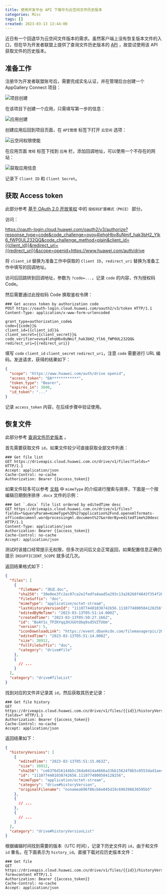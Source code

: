 ```yaml
---
title: 使用开发平台 API 下载华为云空间文件历史版本
categories: Misc
tags: []
created: 2023-03-13 13:44:00
---
```


近日有一个回退华为云空间文件版本的需求。虽然客户端上没有恢复版本文件的入口，但在华为开发者联盟上提供了查询文件历史版本的 [API](https://developer.huawei.com/consumer/cn/doc/development/HMSCore-Guides/server-quaring-history-version-0000001064501116) ，故尝试使用该 API 获取文件的历史版本。

## 准备工作

注册华为开发者联盟账号后，需要完成实名认证，并在管理后台创建一个 AppGallery Connect 项目：

![项目创建](https://s2.loli.net/2023/03/13/qQvK7R4ftu9jCXU.png)

在该项目下创建一个应用，只需填写第一步的信息：

![应用创建](https://s2.loli.net/2023/03/13/zb6KhOv2T3PcIBp.png)

创建应用后回到项目页面，在 `API管理` 标签下打开 `云空间` 选项：

![云空间权限使能](https://s2.loli.net/2023/03/13/IwJjXcuExHF4p7a.png)

在应用页面 `常规` 标签下找到 `应用` 栏，添加回调地址，可以使用一个不存在的网站：

![获取应用信息](https://s2.loli.net/2023/03/13/aTjbAuXpvMwDQfN.png)

记录下 `Client ID` 和 `Client Secret`。

## 获取 Access token

此部分参考 [基于 OAuth 2.0 开放鉴权](https://developer.huawei.com/consumer/cn/doc/development/HMSCore-Guides/open-platform-oauth-0000001053629189) 中的 `授权码扩展模式（PKCE）` 部分。

访问：

<https://oauth-login.cloud.huawei.com/oauth2/v3/authorize?response_type=code&code_challenge=ovoy4lehgHbv8uNmif_hak3bH2_Ylk6_fWP0UL232QQ&code_challenge_method=plain&client_id={{client_id}}&redirect_uri={{redirect_uri}}&scope=openid+https://www.huawei.com/auth/drive>

将 `client_id` 替换为准备工作中获取的 `Client ID`，`redirect_uri` 替换为准备工作中填写的回调地址。

访问后回跳转到回调地址，参数为 `?code=...`，记录 `code` 的内容，作为授权码 Code。

然后需要通过此授权码 Code 换取鉴权令牌：

```http
### Get access token by authorization code
POST https://oauth-login.cloud.huawei.com/oauth2/v3/token HTTP/1.1
Content-Type: application/x-www-form-urlencoded

grant_type=authorization_code&
code={{code}}&
client_id={{client_id}}&
client_secret={{client_secret}}&
code_verifier=ovoy4lehgHbv8uNmif_hak3bH2_Ylk6_fWP0UL232QQ&
redirect_uri={{redirect_uri}}
```

填写 `code` `client_id` `client_secret` `redirect_uri`，注意 `code` 需要进行 URL 编码。发送请求，获得的结果如下：

```json
{
  "scope": "https://www.huawei.com/auth/drive openid",
  "access_token": "DA************",
  "token_type": "Bearer",
  "expires_in": 3600,
  "id_token": "..."
}
```

记录 `access_token` 内容，在后续步骤中验证使用。

## 恢复文件

此部分参考 [查询文件历史版本](https://developer.huawei.com/consumer/cn/doc/development/HMSCore-Guides/server-quaring-history-version-0000001064501116) 。

首先需要获取文件 `id`，如果文件较少可直接获取全部文件列表：

```http
### Get file list
GET https://driveapis.cloud.huawei.com.cn/drive/v1/files?fields=* HTTP/1.1
Accept: application/json
Cache-Control: no-cache
Authorization: Bearer {{access_token}}
```

如果文件较多可以参考 [文档](https://developer.huawei.com/consumer/cn/doc/development/HMSCore-References/server-public-info-0000001050159641) 中 `mimeType` 的介绍进行搜索与排序，下面是一个按编辑日期倒序排序 `.docx` 文件的示例：

```http
### Get `.docx` file list ordered by editedTime desc
GET https://driveapis.cloud.huawei.com.cn/drive/v1/files?fields=*&queryParam=mimeType%3D%27application%2Fvnd.openxmlformats-officedocument.wordprocessingml.document%27&orderBy=editedTime%20desc HTTP/1.1
Content-Type: application/json
Authorization: Bearer {{access_token}}
Cache-Control: no-cache
Accept: application/json
```

测试时该接口经常提示无权限，但多次访问后又会正常返回，如果配置信息正确仍提示 `INSUFFICIENT_SCOPE` 就多试几次。

返回结果格式如下：

```json
{
  "files": [
    {
      "fileName": "测试.doc",
      "sha256": "30e0ee3fc2ac07ca2e2fedfa4aad5a293c13a28268f4843f354f2675f78f991d",
      "fileSuffix": "doc",
      "mimeType": "application/octet-stream",
      "lastHistoryVersionId": "1110774401038742656.1110774800504128256",
      "editedByMeTime": "2023-03-13T05:51:14.000Z",
      "createdTime": "2023-03-13T05:50:27.166Z",
      "id": "BoAY1s_TPZKYqq3HJGUtObq9sd5VZTUUm",
      "version": 5,
      "iconDownloadLink": "https://event.dbankcdn.com/filemanagerpic/20191114101425c162.png",
      "editedTime": "2023-03-13T05:51:14.000Z",
      "size": 38912,
      "fullFileSuffix": "doc",
      "category": "drive#file"
    },
    {
      // ...
    }
  ],
  "category": "drive#fileList"
}
```

找到对应的文件并记录其 `id`，然后获取其历史记录：

```http
### Get file history
GET https://driveapis.cloud.huawei.com.cn/drive/v1/files/{{id}}/historyVersions?fields=* HTTP/1.1
Authorization: Bearer {{access_token}}
Cache-Control: no-cache
Accept: application/json
```

返回结果如下：

```json
{
  "historyVersions": [
    {
      "editedTime": "2023-03-13T05:51:15.063Z",
      "size": 38912,
      "sha256": "ce6376d16144b5c36da0414a4666a33bb15624f8b5c0553dad1ae456c64510ac",
      "id": "1110774401038742656.1110774800504128256",
      "mimeType": "application/octet-stream",
      "category": "drive#historyVersion",
      "originalFilename": "nonamea696f86cb6e045d19c696396636595b5"
    },
    {
      // ...
    },
    {
      // ...
    }
  ],
  "category": "drive#historyVersionList"
}
```

根据编辑时间找到需要的版本（UTC 时间），记录下历史文件的 `id`，由于和文件 `id` 重名，在下面表示为 `history_id`。直接下载对应历史版本文件：

```http
### Get file
GET https://driveapis.cloud.huawei.com.cn/drive/v1/files/{{id}}/historyVersions/{{history_id}}?form=content HTTP/1.1
Authorization: Bearer {{access_token}}
Cache-Control: no-cache
Accept: application/json
```
